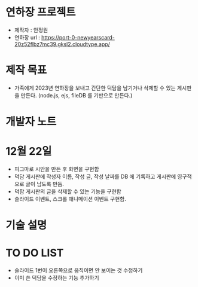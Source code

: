 # 연하장 프로젝트
- 제작자 : 안정원
- 연하장 url : https://port-0-newyearscard-20z52flbz7mc39.gksl2.cloudtype.app/

# 제작 목표
- 가족에게 2023년 연하장을 보내고 간단한 덕담을 남기거나 삭제할 수 있는 게시판을 만든다. (node.js, ejs, fileDB 를 기반으로 만든다.)

# 개발자 노트
# 12월 22일
- 피그마로 시안을 만든 후 화면을 구현함
- 덕담 게시판에 작성자 이름, 작성 글, 작성 날짜를 DB 에 기록하고 게시판에 영구적으로 글이 남도록 만듬. 
- 덕팜 게시판의 글을 삭제할 수 있는 기능을 구현함
- 슬라이드 이벤트, 스크롤 애니메이션 이벤트 구현함.

# 기술 설명

# TO DO LIST
- 슬라이드 1번이 오른쪽으로 움직이면 안 보이는 것 수정하기
- 이미 쓴 덕담을 수정하는 기능 추가하기
